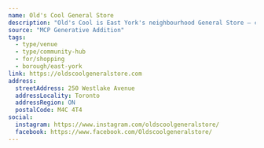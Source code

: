 ```yaml
---
name: Old's Cool General Store
description: "Old's Cool is East York's neighbourhood General Store – convenient, fully stocked and owned and operated with kindness and a sense of community."
source: "MCP Generative Addition"
tags:
  - type/venue
  - type/community-hub
  - for/shopping
  - borough/east-york
link: https://oldscoolgeneralstore.com
address:
  streetAddress: 250 Westlake Avenue
  addressLocality: Toronto
  addressRegion: ON
  postalCode: M4C 4T4
social:
  instagram: https://www.instagram.com/oldscoolgeneralstore/
  facebook: https://www.facebook.com/Oldscoolgeneralstore/
---
```

